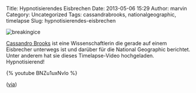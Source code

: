 Title: Hypnotisierendes Eisbrechen
Date: 2013-05-06 15:29
Author: marvin
Category: Uncategorized
Tags: cassandrabrooks, nationalgeographic, timelapse
Slug: hypnotisierendes-eisbrechen

![breakingice]({static}/images/breakingice.jpg)

[Cassandro Brooks](http://www.cassandrabrooks.com/) ist eine
Wissenschaftlerin die gerade auf einem Eisbrecher unterwegs ist und
darüber für die National Geographic berichtet. Unter anderem hat sie
dieses Timelapse-Video hochgeladen. Hypnotisierend!

{% youtube BNZu1uxNvlo %}

([via](http://www.crackajack.de/2013/05/06/icebreaker-timelapse/?utm_source=feedburner&utm_medium=feed&utm_campaign=Feed%3A+NerdcoreRSS2+%28Crackajack%29))

